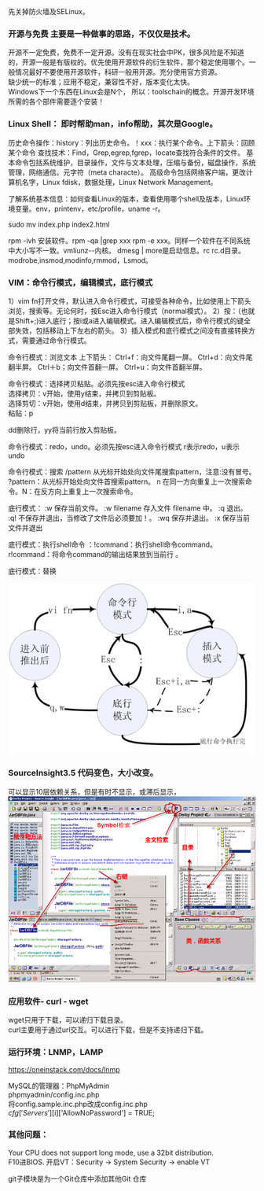 
先关掉防火墙及SELinux。



### 开源与免费  主要是一种做事的思路，不仅仅是技术。
开源不一定免费，免费不一定开源。没有在现实社会中PK，很多风险是不知道的，开源一般是有版权的。优先使用开源软件的衍生软件，那个稳定使用哪个。一般情况最好不要使用开源软件，科研一般用开源。充分使用官方资源。  
缺少统一的标准；应用不稳定，兼容性不好，版本变化太快。  
Windows下一个东西在Linux会是N个， 所以：toolschain的概念。开源开发环境所需的各个部件需要逐个安装！  

### Linux Shell：  即时帮助man，info帮助，其次是Google。
历史命令操作：history：列出历史命令。！xxx：执行某个命令。上下箭头：回顾某个命令
查找技术：Find，Grep,egrep,fgrep，locate查找符合条件的文件。
基本命令包括系统维护，目录操作，文件与文本处理，压缩与备份，磁盘操作，系统管理，网络通信。元字符（meta characte）。
高级命令包括网络客户端，更改计算机名字，Linux fdisk，数据处理，Linux Network Management。

了解系统基本信息：如何查看Linux的版本，查看使用哪个shell及版本，Linux环境变量。env，printenv，etc/profile，uname -r。

sudo mv index.php index2.html 

rpm -ivh 安装软件。rpm -qa |grep xxx rpm -e xxx。同样一个软件在不同系统中大小写不一致。vmliunz--内核。
dmesg | more是启动信息。rc rc.d目录。 modrobe,insmod,modinfo,rmmod，Lsmod。

### VIM：命令行模式，编辑模式，底行模式

1）vim fn打开文件，默认进入命令行模式，可接受各种命令，比如使用上下箭头浏览，搜索等。无论何时，按Esc进入命令行模式（normal模式）。
2）按：（也就是Shift+;)进入底行；按i或a进入编辑模式。进入编辑模式后，命令行模式的键全部失效，包括移动上下左右的箭头。
3）插入模式和底行模式之间没有直接转换方式，需要通过命令行模式。

命令行模式：浏览文本
上下箭头：
Ctrl+f：向文件尾翻一屏。
Ctrl+d：向文件尾翻半屏。
Ctrl＋b；向文件首翻一屏。
Ctrl+u：向文件首翻半屏。  

命令行模式：选择拷贝粘贴。必须先按esc进入命令行模式  
选择拷贝：v开始，使用y结束，并拷贝到剪贴板。  
选择剪切：v开始，使用d结束，并拷贝到剪贴板，并删除原文。  
粘贴：p   

dd删除行，yy将当前行放入剪贴板。  

命令行模式：redo，undo。必须先按esc进入命令行模式
r表示redo，u表示undo

命令行模式：搜索
/pattern  从光标开始处向文件尾搜索pattern，注意:没有冒号。
?pattern：从光标开始处向文件首搜索pattern。
n 在同一方向重复上一次搜索命令。N：在反方向上重复上一次搜索命令。

底行模式：
:w    保存当前文件。
:w filename     存入文件 filename 中。
:q 退出。
:q!  不保存并退出，当修改了文件后必须要加！。
:wq 保存并退出。
:x  保存当前文件并退出

底行模式：执行shell命令
：!command：执行shell命令command。r!command：将命令command的输出结果放到当前行 。

底行模式：替换

![img_1.png](img_1.png)

### SourceInsight3.5 代码变色，大小改变。
可以显示10层依赖关系，但是有时不显示，或滞后显示，
![img.png](img.png)

### 应用软件- curl - wget

wget只用于下载，可以递归下载目录。  
curl主要用于通过url交互。可以进行下载，但是不支持递归下载。


### 运行环境：LNMP，LAMP
https://oneinstack.com/docs/lnmp

MySQL的管理器：PhpMyAdmin   
phpmyadmin/config.inc.php  
将config.sample.inc.php改成config.inc.php  
$cfg['Servers'][$i]['AllowNoPassword'] = TRUE;


### 其他问题：

Your CPU does not support long mode, use a 32bit distribution.   
F10进BIOS. 开启VT：Security -> System Security -> enable VT

git子模块是为一个Git仓库中添加其他Git 仓库

